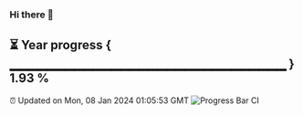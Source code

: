 ### Hi there 👋
⏳ Year progress { ▁▁▁▁▁▁▁▁▁▁▁▁▁▁▁▁▁▁▁▁▁▁▁▁▁▁▁▁▁▁ } 1.93 %
---
⏰ Updated on Mon, 08 Jan 2024 01:05:53 GMT
![Progress Bar CI](https://github.com/liununu/liununu/workflows/Progress%20Bar%20CI/badge.svg)
